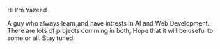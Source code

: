 Hi I'm Yazeed

A guy who always learn,and have intrests in AI and Web Development.
There are lots of projects comming in both, Hope that it will be useful to some or all.
Stay tuned.


